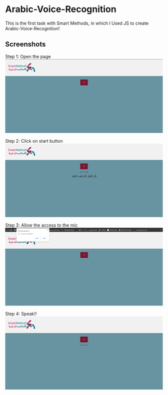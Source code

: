 # Arabic-Voice-Recognition


This is the first task with Smart Methods, in which I Used JS to create Arabic-Voice-Recognition! 

## Screenshots

Step 1: Open the page
![App Screenshot](img/img0.png)

Step 2: Click on start button
![App Screenshot](img/img1.png)

Step 3: Allow the access to the mic
![App Screenshot](img/img2.png)

Step 4: Speak!!
![App Screenshot](img/img3.png)
